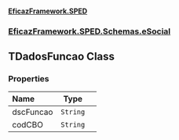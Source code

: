 #### [EficazFramework.SPED](EficazFrameworkSPED.md 'EficazFramework SPED')
### [EficazFramework.SPED.Schemas.eSocial](EficazFramework.SPED.Schemas.eSocial.md 'EficazFramework.SPED.Schemas.eSocial')

## TDadosFuncao Class
### Properties

| Name | Type | |
| :--- | :---: | :--- |
| dscFuncao | `String` |  |
| codCBO | `String` |  |
